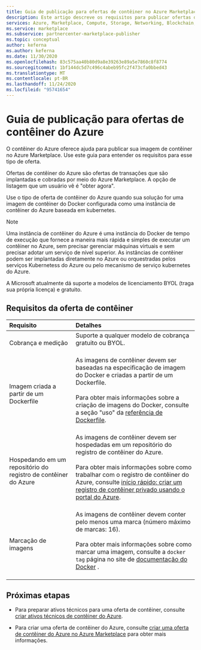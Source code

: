 ```yaml
---
title: Guia de publicação para ofertas de contêiner no Azure Marketplace
description: Este artigo descreve os requisitos para publicar ofertas de contêiner no Azure Marketplace.
services: Azure, Marketplace, Compute, Storage, Networking, Blockchain, Security
ms.service: marketplace
ms.subservice: partnercenter-marketplace-publisher
ms.topic: conceptual
author: keferna
ms.author: keferna
ms.date: 11/30/2020
ms.openlocfilehash: 83c575aa40b80d9a8e39263e89a5e7860c8f8774
ms.sourcegitcommit: 1bf144dc5d7c496c4abeb95fc2f473cfa0bbed43
ms.translationtype: MT
ms.contentlocale: pt-BR
ms.lasthandoff: 11/24/2020
ms.locfileid: "95741654"
---
```

# <a name="publishing-guide-for-azure-container-offers"></a>Guia de publicação para ofertas de contêiner do Azure

O contêiner do Azure oferece ajuda para publicar sua imagem de contêiner no Azure Marketplace. Use este guia para entender os requisitos para esse tipo de oferta.

Ofertas de contêiner do Azure são ofertas de transações que são implantadas e cobradas por meio do Azure Marketplace. A opção de listagem que um usuário vê é "obter agora".

Use o tipo de oferta de contêiner do Azure quando sua solução for uma imagem de contêiner do Docker configurada como uma instância de contêiner do Azure baseada em kubernetes.

> [!NOTE]
> Uma instância de contêiner do Azure é uma instância do Docker de tempo de execução que fornece a maneira mais rápida e simples de executar um contêiner no Azure, sem precisar gerenciar máquinas virtuais e sem precisar adotar um serviço de nível superior. As instâncias de contêiner podem ser implantadas diretamente no Azure ou orquestradas pelos serviços Kubernetess do Azure ou pelo mecanismo de serviço kubernetes do Azure.  

A Microsoft atualmente dá suporte a modelos de licenciamento BYOL (traga sua própria licença) e gratuito.

## <a name="container-offer-requirements"></a>Requisitos da oferta de contêiner

| Requisito | Detalhes |  
|:--- |:--- |  
| Cobrança e medição | Suporte a qualquer modelo de cobrança gratuito ou BYOL.<br><br> |  
| Imagem criada a partir de um Dockerfile | As imagens de contêiner devem ser baseadas na especificação de imagem do Docker e criadas a partir de um Dockerfile.<br> <br>Para obter mais informações sobre a criação de imagens do Docker, consulte a seção "uso" da [referência de Dockerfile](https://docs.docker.com/engine/reference/builder/#usage).<br><br> |  
| Hospedando em um repositório do registro de contêiner do Azure | As imagens de contêiner devem ser hospedadas em um repositório do registro de contêiner do Azure.<br> <br>Para obter mais informações sobre como trabalhar com o registro de contêiner do Azure, consulte [início rápido: criar um registro de contêiner privado usando o portal do Azure](../container-registry/container-registry-get-started-portal.md).<br><br> |  
| Marcação de imagens | As imagens de contêiner devem conter pelo menos uma marca (número máximo de marcas: 16).<br><br>Para obter mais informações sobre como marcar uma imagem, consulte a `docker tag` página no site de [documentação do Docker](https://docs.docker.com/engine/reference/commandline/tag) .<br><br> |  

## <a name="next-steps"></a>Próximas etapas

- Para preparar ativos técnicos para uma oferta de contêiner, consulte [criar ativos técnicos de contêiner do Azure](create-azure-container-technical-assets.md).

- Para criar uma oferta de contêiner do Azure, consulte [criar uma oferta de contêiner do Azure no Azure Marketplace](create-azure-container-offer.md) para obter mais informações.
